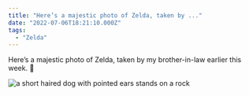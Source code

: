 ```yaml
---
title: "Here’s a majestic photo of Zelda, taken by ..."
date: "2022-07-06T18:21:10.000Z"
tags: 
  - "Zelda"
---
```


Here’s a majestic photo of Zelda, taken by my brother-in-law earlier this week. 🐶

![a short haired dog with pointed ears stands on a rock](/img/note-images/a67974a23a.jpg)
